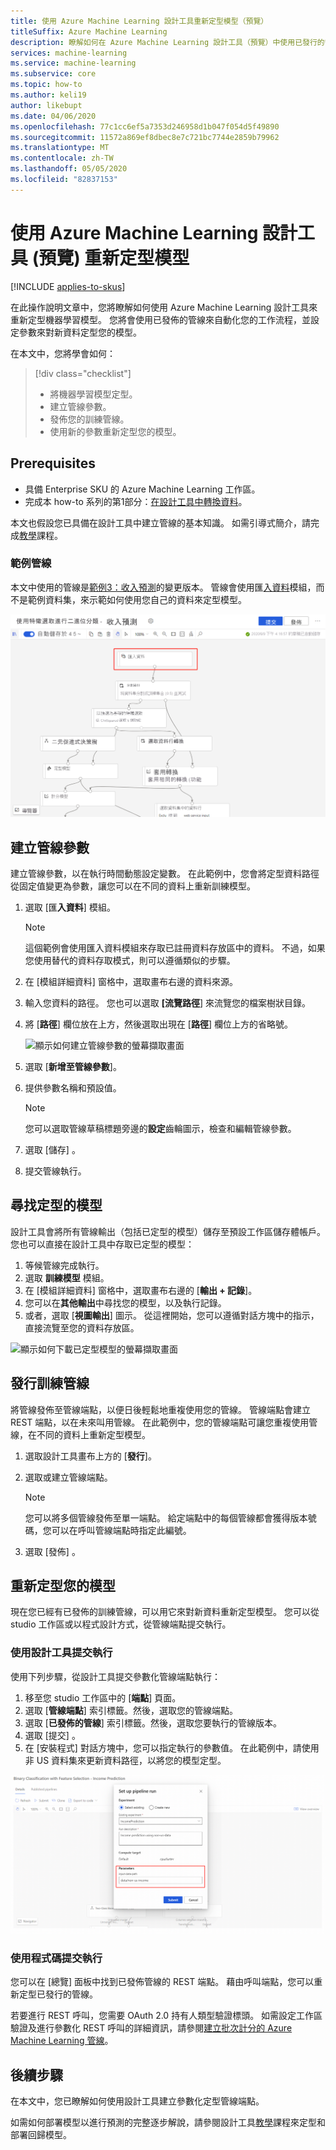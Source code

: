 ```yaml
---
title: 使用 Azure Machine Learning 設計工具重新定型模型（預覽）
titleSuffix: Azure Machine Learning
description: 瞭解如何在 Azure Machine Learning 設計工具（預覽）中使用已發行的管線重新定型模型。
services: machine-learning
ms.service: machine-learning
ms.subservice: core
ms.topic: how-to
ms.author: keli19
author: likebupt
ms.date: 04/06/2020
ms.openlocfilehash: 77c1cc6ef5a7353d246958d1b047f054d5f49890
ms.sourcegitcommit: 11572a869ef8dbec8e7c721bc7744e2859b79962
ms.translationtype: MT
ms.contentlocale: zh-TW
ms.lasthandoff: 05/05/2020
ms.locfileid: "82837153"
---
```

# <a name="retrain-models-with-azure-machine-learning-designer-preview"></a>使用 Azure Machine Learning 設計工具 (預覽) 重新定型模型
[!INCLUDE [applies-to-skus](../../includes/aml-applies-to-enterprise-sku.md)]

在此操作說明文章中，您將瞭解如何使用 Azure Machine Learning 設計工具來重新定型機器學習模型。 您將會使用已發佈的管線來自動化您的工作流程，並設定參數來對新資料定型您的模型。 

在本文中，您將學會如何：

> [!div class="checklist"]
> * 將機器學習模型定型。
> * 建立管線參數。
> * 發佈您的訓練管線。
> * 使用新的參數重新定型您的模型。

## <a name="prerequisites"></a>Prerequisites

* 具備 Enterprise SKU 的 Azure Machine Learning 工作區。
* 完成本 how-to 系列的第1部分：[在設計工具中轉換資料](how-to-designer-transform-data.md)。

本文也假設您已具備在設計工具中建立管線的基本知識。 如需引導式簡介，請完成[教學](tutorial-designer-automobile-price-train-score.md)課程。 

### <a name="sample-pipeline"></a>範例管線

本文中使用的管線是[範例3：收入預測](samples-designer.md#classification-samples)的變更版本。 管線會使用匯[入資料](algorithm-module-reference/import-data.md)模組，而不是範例資料集，來示範如何使用您自己的資料來定型模型。

![顯示已修改之範例管線的螢幕擷取畫面，其中含有反白顯示 [匯入資料] 模組的方塊](./media/how-to-retrain-designer/modified-sample-pipeline.png)

## <a name="create-a-pipeline-parameter"></a>建立管線參數

建立管線參數，以在執行時間動態設定變數。 在此範例中，您會將定型資料路徑從固定值變更為參數，讓您可以在不同的資料上重新訓練模型。

1. 選取 [匯**入資料**] 模組。

    > [!NOTE]
    > 這個範例會使用匯入資料模組來存取已註冊資料存放區中的資料。 不過，如果您使用替代的資料存取模式，則可以遵循類似的步驟。

1. 在 [模組詳細資料] 窗格中，選取畫布右邊的資料來源。

1. 輸入您資料的路徑。 您也可以選取 **[流覽路徑**] 來流覽您的檔案樹狀目錄。 

1. 將 [**路徑**] 欄位放在上方，然後選取出現在 [**路徑**] 欄位上方的省略號。

    ![顯示如何建立管線參數的螢幕擷取畫面](media/how-to-retrain-designer/add-pipeline-parameter.png)

1. 選取 [**新增至管線參數**]。

1. 提供參數名稱和預設值。

   > [!NOTE]
   > 您可以選取管線草稿標題旁邊的**設定**齒輪圖示，檢查和編輯管線參數。 

1. 選取 [儲存]  。

1. 提交管線執行。

## <a name="find-a-trained-model"></a>尋找定型的模型

設計工具會將所有管線輸出（包括已定型的模型）儲存至預設工作區儲存體帳戶。 您也可以直接在設計工具中存取已定型的模型：

1. 等候管線完成執行。
1. 選取 **訓練模型** 模組。
1. 在 [模組詳細資料] 窗格中，選取畫布右邊的 [**輸出 + 記錄**]。
1. 您可以在**其他輸出**中尋找您的模型，以及執行記錄。
1. 或者，選取 [**視圖輸出**] 圖示。 從這裡開始，您可以遵循對話方塊中的指示，直接流覽至您的資料存放區。 

![顯示如何下載已定型模型的螢幕擷取畫面](./media/how-to-retrain-designer/trained-model-view-output.png)

## <a name="publish-a-training-pipeline"></a>發行訓練管線

將管線發佈至管線端點，以便日後輕鬆地重複使用您的管線。 管線端點會建立 REST 端點，以在未來叫用管線。 在此範例中，您的管線端點可讓您重複使用管線，在不同的資料上重新定型模型。

1. 選取設計工具畫布上方的 [**發行**]。
1. 選取或建立管線端點。

   > [!NOTE]
   > 您可以將多個管線發佈至單一端點。 給定端點中的每個管線都會獲得版本號碼，您可以在呼叫管線端點時指定此編號。

1. 選取 [發佈]  。

## <a name="retrain-your-model"></a>重新定型您的模型

現在您已經有已發佈的訓練管線，可以用它來對新資料重新定型模型。 您可以從 studio 工作區或以程式設計方式，從管線端點提交執行。

### <a name="submit-runs-by-using-the-designer"></a>使用設計工具提交執行

使用下列步驟，從設計工具提交參數化管線端點執行：

1. 移至您 studio 工作區中的 [**端點**] 頁面。
1. 選取 [**管線端點**] 索引標籤。然後，選取您的管線端點。
1. 選取 [**已發佈的管線**] 索引標籤。然後，選取您要執行的管線版本。
1. 選取 [提交]  。
1. 在 [安裝程式] 對話方塊中，您可以指定執行的參數值。 在此範例中，請使用非 US 資料集來更新資料路徑，以將您的模型定型。

![顯示如何在設計工具中設定參數化管線執行的螢幕擷取畫面](./media/how-to-retrain-designer/published-pipeline-run.png)

### <a name="submit-runs-by-using-code"></a>使用程式碼提交執行

您可以在 [總覽] 面板中找到已發佈管線的 REST 端點。 藉由呼叫端點，您可以重新定型已發行的管線。

若要進行 REST 呼叫，您需要 OAuth 2.0 持有人類型驗證標頭。 如需設定工作區驗證及進行參數化 REST 呼叫的詳細資訊，請參閱[建立批次計分的 Azure Machine Learning 管線](tutorial-pipeline-batch-scoring-classification.md#publish-and-run-from-a-rest-endpoint)。

## <a name="next-steps"></a>後續步驟

在本文中，您已瞭解如何使用設計工具建立參數化定型管線端點。

如需如何部署模型以進行預測的完整逐步解說，請參閱設計工具[教學](tutorial-designer-automobile-price-train-score.md)課程來定型和部署回歸模型。
